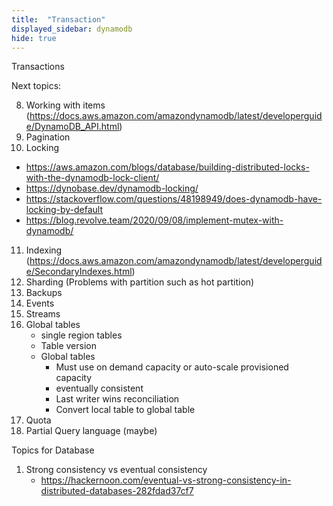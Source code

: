 ```yaml
---
title:  "Transaction"
displayed_sidebar: dynamodb
hide: true
---
```


Transactions

Next topics:

8. Working with items (https://docs.aws.amazon.com/amazondynamodb/latest/developerguide/DynamoDB_API.html)
17. Pagination
9. Locking
  - https://aws.amazon.com/blogs/database/building-distributed-locks-with-the-dynamodb-lock-client/
  - https://dynobase.dev/dynamodb-locking/
  - https://stackoverflow.com/questions/48198949/does-dynamodb-have-locking-by-default
  - https://blog.revolve.team/2020/09/08/implement-mutex-with-dynamodb/
11. Indexing (https://docs.aws.amazon.com/amazondynamodb/latest/developerguide/SecondaryIndexes.html)
10. Sharding (Problems with partition such as hot partition)
12. Backups
13. Events
14. Streams
16. Global tables
    - single region tables
    - Table version
    - Global tables
      - Must use on demand capacity or auto-scale provisioned capacity
      - eventually consistent
      - Last writer wins reconciliation
      - Convert local table to global table
15. Quota
18. Partial Query language (maybe)

Topics for Database
1. Strong consistency vs eventual consistency
    - https://hackernoon.com/eventual-vs-strong-consistency-in-distributed-databases-282fdad37cf7